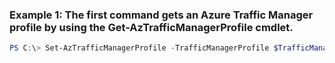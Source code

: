 ### Example 1: The first command gets an Azure Traffic Manager profile by using the Get-AzTrafficManagerProfile cmdlet.
```powershell
PS C:\> Set-AzTrafficManagerProfile -TrafficManagerProfile $TrafficManagerProfile
```

